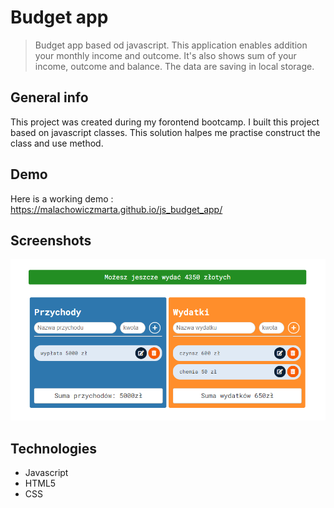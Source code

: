 # Budget app

> Budget app based od javascript. This application enables addition your monthly income and outcome.
> It's also shows sum of your income, outcome and balance. The data are saving in local storage.

## General info

This project was created during my forontend bootcamp. I built this project based on javascript classes. This solution halpes me practise construct the class and use method.

## Demo

Here is a working demo : https://malachowiczmarta.github.io/js_budget_app/

## Screenshots

![Budget app screenshot](./jsbudgetapp.png)

## Technologies

- Javascript
- HTML5
- CSS
